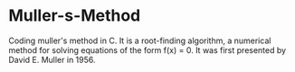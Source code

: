 # Muller-s-Method
Coding muller's method in C. It is a root-finding algorithm, a numerical method for solving equations of the form f(x) = 0. It was first presented by David E. Muller in 1956.
